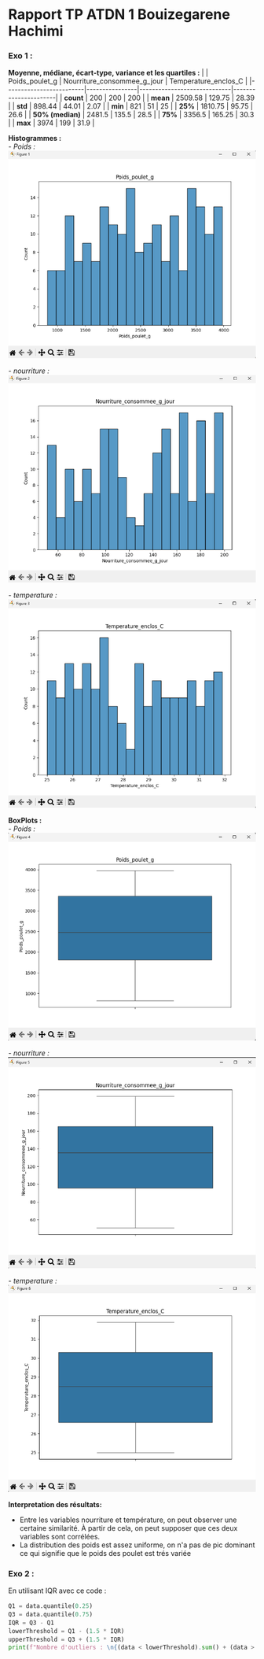 
# Rapport TP ATDN 1 Bouizegarene Hachimi

### Exo 1 :

**Moyenne, médiane, écart-type, variance et les quartiles :**
|                         | Poids_poulet_g | Nourriture_consommee_g_jour | Temperature_enclos_C |
|-------------------------|----------------|-----------------------------|----------------------|
| **count**               | 200            | 200                         | 200                  |
| **mean**                | 2509.58        | 129.75                      | 28.39                |
| **std**                 | 898.44         | 44.01                       | 2.07                 |
| **min**                 | 821            | 51                          | 25                   |
| **25%**                 | 1810.75        | 95.75                       | 26.6                 |
| **50% (median)**        | 2481.5         | 135.5                       | 28.5                 |
| **75%**                 | 3356.5         | 165.25                      | 30.3                 |
| **max**                 | 3974           | 199                         | 31.9                 |


**Histogrammes :**\
*- Poids :*
![Histogramme poid](https://github.com/HachimiBouizegarene/ATDN-TP1/blob/master/assets/histogramme_poids.png?raw=true)

*- nourriture :*
![Histogramme nourriture](https://github.com/HachimiBouizegarene/ATDN-TP1/blob/master/assets/histogramme_nourriture.png?raw=true)

*- temperature :*
![Histogramme temperature](https://github.com/HachimiBouizegarene/ATDN-TP1/blob/master/assets/histogramme_temperature.png?raw=true)

**BoxPlots :**\
*- Poids :*
![boite_moustache poid](https://github.com/HachimiBouizegarene/ATDN-TP1/blob/master/assets/boite_moustache_poids.png?raw=true)

*- nourriture :*
![boite_moustache nourriture](https://github.com/HachimiBouizegarene/ATDN-TP1/blob/master/assets/boite_moustache_nourriture.png?raw=true)

*- temperature :*
![boite_moustache temperature](https://github.com/HachimiBouizegarene/ATDN-TP1/blob/master/assets/boite_moustache_temperature.png?raw=true)

**Interpretation des résultats:**
- Entre les variables nourriture et température, on peut observer une certaine similarité. À partir de cela, on peut supposer que ces deux variables sont corrélées.
- La distribution des poids est assez uniforme, on n'a pas de pic dominant ce qui signifie que le poids des poulet est trés variée


### Exo 2 :
En utilisant IQR avec ce code : 
```python
Q1 = data.quantile(0.25)
Q3 = data.quantile(0.75)
IQR = Q3 - Q1
lowerThreshold = Q1 - (1.5 * IQR) 
upperThreshold = Q3 + (1.5 * IQR) 
print(f"Nombre d'outliers : \n{(data < lowerThreshold).sum() + (data > upperThreshold).sum()}")
```